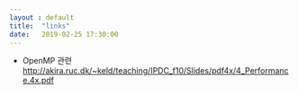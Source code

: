 ```yaml
---
layout : default
title:  "links"
date:   2019-02-25 17:30:00
---
```


+ OpenMP 관련  
http://akira.ruc.dk/~keld/teaching/IPDC_f10/Slides/pdf4x/4_Performance.4x.pdf

